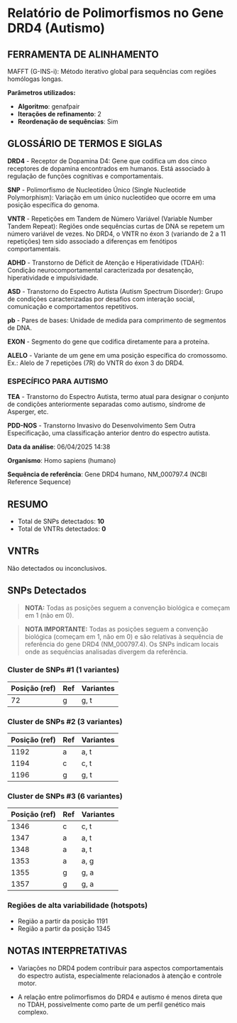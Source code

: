 # Relatório de Polimorfismos no Gene DRD4 (Autismo)

## FERRAMENTA DE ALINHAMENTO

MAFFT (G-INS-i): Método iterativo global para sequências com regiões homólogas longas.

**Parâmetros utilizados:**

- **Algoritmo**: genafpair
- **Iterações de refinamento**: 2
- **Reordenação de sequências**: Sim

## GLOSSÁRIO DE TERMOS E SIGLAS

**DRD4**  - Receptor de Dopamina D4: Gene que codifica um dos cinco receptores de dopamina encontrados em humanos. Está associado à regulação de funções cognitivas e comportamentais.

**SNP**   - Polimorfismo de Nucleotídeo Único (Single Nucleotide Polymorphism): Variação em um único nucleotídeo que ocorre em uma posição específica do genoma.

**VNTR**  - Repetições em Tandem de Número Variável (Variable Number Tandem Repeat): Regiões onde sequências curtas de DNA se repetem um número variável de vezes.
No DRD4, o VNTR no éxon 3 (variando de 2 a 11 repetições) tem sido associado a diferenças em fenótipos comportamentais.

**ADHD**  - Transtorno de Déficit de Atenção e Hiperatividade (TDAH): Condição neurocomportamental caracterizada por desatenção, hiperatividade e impulsividade.

**ASD**   - Transtorno do Espectro Autista (Autism Spectrum Disorder): Grupo de condições caracterizadas por desafios com interação social, comunicação e comportamentos repetitivos.

**pb**    - Pares de bases: Unidade de medida para comprimento de segmentos de DNA.

**EXON**  - Segmento do gene que codifica diretamente para a proteína.

**ALELO** - Variante de um gene em uma posição específica do cromossomo.
Ex.: Alelo de 7 repetições (7R) do VNTR do éxon 3 do DRD4.

### ESPECÍFICO PARA AUTISMO

**TEA**   - Transtorno do Espectro Autista, termo atual para designar o conjunto de condições anteriormente separadas como autismo, síndrome de Asperger, etc.

**PDD-NOS** - Transtorno Invasivo do Desenvolvimento Sem Outra Especificação, uma classificação anterior dentro do espectro autista.

**Data da análise**: 06/04/2025 14:38

**Organismo**: Homo sapiens (humano)

**Sequência de referência**: Gene DRD4 humano, NM_000797.4 (NCBI Reference Sequence)

## RESUMO

- Total de SNPs detectados: **10**
- Total de VNTRs detectados: **0**

## VNTRs

Não detectados ou inconclusivos.

## SNPs Detectados

> **NOTA:** Todas as posições seguem a convenção biológica e começam em 1 (não em 0).

> **NOTA IMPORTANTE:** Todas as posições seguem a convenção biológica (começam em 1, não em 0) e são relativas à sequência de referência do gene DRD4 (NM_000797.4). Os SNPs indicam locais onde as sequências analisadas divergem da referência.

### Cluster de SNPs #1 (1 variantes)

| Posição (ref) | Ref | Variantes |
|---------------|-----|----------|
| 72 | g | g, t |

### Cluster de SNPs #2 (3 variantes)

| Posição (ref) | Ref | Variantes |
|---------------|-----|----------|
| 1192 | a | a, t |
| 1194 | c | c, t |
| 1196 | g | g, t |

### Cluster de SNPs #3 (6 variantes)

| Posição (ref) | Ref | Variantes |
|---------------|-----|----------|
| 1346 | c | c, t |
| 1347 | a | a, t |
| 1348 | a | a, t |
| 1353 | a | a, g |
| 1355 | g | g, a |
| 1357 | g | g, a |

### Regiões de alta variabilidade (hotspots)

- Região a partir da posição 1191
- Região a partir da posição 1345

## NOTAS INTERPRETATIVAS

- Variações no DRD4 podem contribuir para aspectos comportamentais do espectro autista, especialmente relacionados à atenção e controle motor.

- A relação entre polimorfismos do DRD4 e autismo é menos direta que no TDAH, possivelmente como parte de um perfil genético mais complexo.
